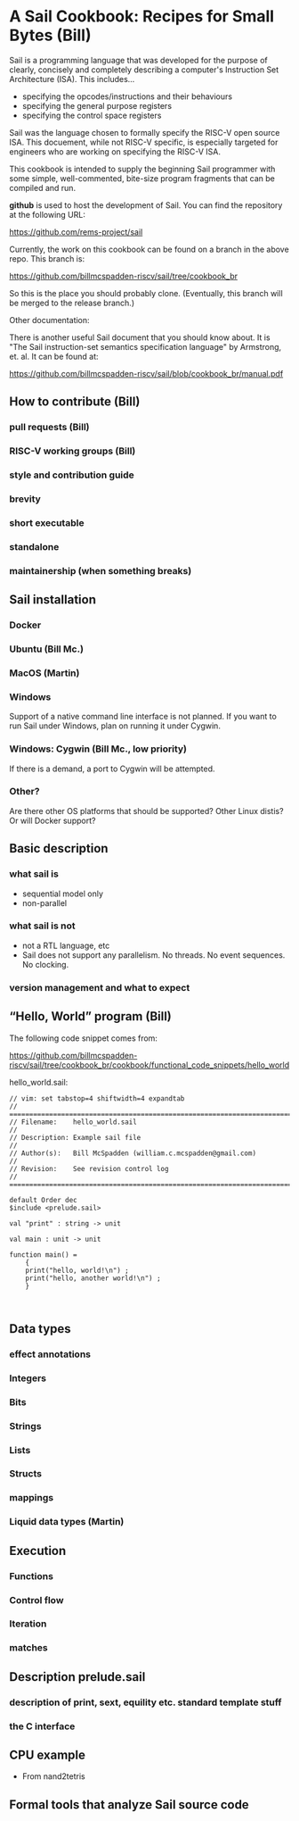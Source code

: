 # A Sail Cookbook:  Recipes for Small Bytes (Bill)
Sail is a programming language that was developed for the purpose
of clearly, concisely and completely describing a computer's 
Instruction Set Architecture (ISA).  This includes...
- specifying the opcodes/instructions and their behaviours
- specifying the general purpose registers
- specifying the control space registers

Sail was the language chosen to formally specify the RISC-V open source
ISA.  This docuement,  while not RISC-V specific,  is especially targeted for engineers who are working on specifying the RISC-V
ISA. 

This cookbook is intended to supply the beginning Sail programmer with
some simple, well-commented, bite-size program fragments that can
be compiled and run.

**github** is used to host the development of Sail.  You can find the 
repository at the following URL:

https://github.com/rems-project/sail

Currently,  the work on this cookbook can be found on a branch in the
above repo.  This branch is:

https://github.com/billmcspadden-riscv/sail/tree/cookbook_br

So this is the place you should probably clone.  (Eventually,  this
branch will be merged to the release branch.)

Other documentation:

There is another useful Sail document that you should know about.  It is
"The Sail instruction-set semantics specification language" by Armstrong, et. al.  It can be found at:

https://github.com/billmcspadden-riscv/sail/blob/cookbook_br/manual.pdf




## How to contribute (Bill)


### pull requests (Bill)

### RISC-V working groups (Bill)

### style and contribution guide

### brevity

### short executable

### standalone

### maintainership (when something breaks)

## Sail installation
### Docker
### Ubuntu (Bill Mc.)
### MacOS (Martin)
### Windows 
Support of a native command line interface is not planned.  If you
want to run Sail under Windows,  plan on running it under Cygwin.

### Windows: Cygwin (Bill Mc.,  low priority)
If there is a demand,  a port to Cygwin will be attempted.

### Other?
Are there other OS platforms that should be supported?
Other Linux distis?  Or will Docker support?

## Basic description
### what sail is
- sequential model only
- non-parallel
### what sail is not 
- not a RTL language, etc
- Sail does not support any parallelism.  No threads.  No event sequences.  No clocking.

### version management and what to expect

## “Hello, World” program (Bill)
The following code snippet comes from: 

https://github.com/billmcspadden-riscv/sail/tree/cookbook_br/cookbook/functional_code_snippets/hello_world

hello_world.sail:

```
// vim: set tabstop=4 shiftwidth=4 expandtab
// ============================================================================
// Filename:    hello_world.sail
//
// Description: Example sail file
//
// Author(s):   Bill McSpadden (william.c.mcspadden@gmail.com)
//
// Revision:    See revision control log
// ============================================================================

default Order dec
$include <prelude.sail>

val "print" : string -> unit

val main : unit -> unit

function main() = 
    {
    print("hello, world!\n") ;
    print("hello, another world!\n") ;
    }



```

## Data types
### effect annotations
### Integers
### Bits
### Strings
### Lists
### Structs
### mappings
### Liquid data types (Martin)

## Execution
### Functions
### Control flow
### Iteration 
### matches

## Description prelude.sail
### description of print, sext, equility etc.  standard template stuff
### the C interface

## CPU example
- From nand2tetris


## Formal tools that analyze Sail source code
<template>
coverage
